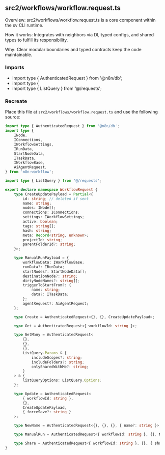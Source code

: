 ## src2/workflows/workflow.request.ts

Overview: src2/workflows/workflow.request.ts is a core component within the sv CLI runtime.

How it works: Integrates with neighbors via DI, typed configs, and shared types to fulfill its responsibility.

Why: Clear modular boundaries and typed contracts keep the code maintainable.

### Imports

- import type { AuthenticatedRequest } from '@n8n/db';
- import type {
- import type { ListQuery } from '@/requests';

### Recreate

Place this file at `src2/workflows/workflow.request.ts` and use the following source:

```ts
import type { AuthenticatedRequest } from '@n8n/db';
import type {
	INode,
	IConnections,
	IWorkflowSettings,
	IRunData,
	StartNodeData,
	ITaskData,
	IWorkflowBase,
	AiAgentRequest,
} from 'n8n-workflow';

import type { ListQuery } from '@/requests';

export declare namespace WorkflowRequest {
	type CreateUpdatePayload = Partial<{
		id: string; // deleted if sent
		name: string;
		nodes: INode[];
		connections: IConnections;
		settings: IWorkflowSettings;
		active: boolean;
		tags: string[];
		hash: string;
		meta: Record<string, unknown>;
		projectId: string;
		parentFolderId?: string;
	}>;

	type ManualRunPayload = {
		workflowData: IWorkflowBase;
		runData?: IRunData;
		startNodes?: StartNodeData[];
		destinationNode?: string;
		dirtyNodeNames?: string[];
		triggerToStartFrom?: {
			name: string;
			data?: ITaskData;
		};
		agentRequest?: AiAgentRequest;
	};

	type Create = AuthenticatedRequest<{}, {}, CreateUpdatePayload>;

	type Get = AuthenticatedRequest<{ workflowId: string }>;

	type GetMany = AuthenticatedRequest<
		{},
		{},
		{},
		ListQuery.Params & {
			includeScopes?: string;
			includeFolders?: string;
			onlySharedWithMe?: string;
		}
	> & {
		listQueryOptions: ListQuery.Options;
	};

	type Update = AuthenticatedRequest<
		{ workflowId: string },
		{},
		CreateUpdatePayload,
		{ forceSave?: string }
	>;

	type NewName = AuthenticatedRequest<{}, {}, {}, { name?: string }>;

	type ManualRun = AuthenticatedRequest<{ workflowId: string }, {}, ManualRunPayload, {}>;

	type Share = AuthenticatedRequest<{ workflowId: string }, {}, { shareWithIds: string[] }>;
}

```
